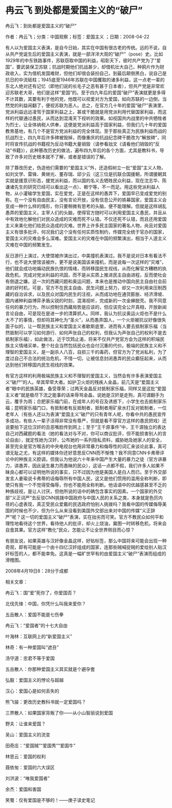 # 冉云飞  到处都是爱国主义的“破尸”  
  
冉云飞：到处都是爱国主义的“破尸”  
作者：冉云飞；分类：中国观察；标签：爱国主义 ；日期：2008-04-22  
有人以为爱国主义表演，是自今日始，其实在中国有很古老的传统。远的不说，自从共产党诞生后的爱国主义表演，就是一部洋洋大观的“破尸”（pose）史。比如1929年的中东铁路事件，苏联窃取中国的利益，昭彰天下，彼时共产党为了“爱国”，要武装保卫苏联；抗战时期他们抗战甚少，却借机壮大自己，种鸦片作为财政收入，实为借机发国难财，但他们却很会装扮自己，到最后颠倒黑白，说自己是抗日的中流砥柱；1945底至1946年苏联在中国攫取的诸多利益，这一点老一辈的东北人绝对还有记忆（即他们说的长毛子之恶有甚于日本者），但共产党是非常欢迎苏联老大哥，他们是这样“爱国”的。至于四九年后的爱国“破尸”表演就更是多得不计其数，其要有利于他的党，他既可以视爱对方为爱国，如向苏联的一边倒，当然党的利益闹翻了，便视苏联为恶人。总之，在官方几十年的爱国“破尸”表演里，党派利益远远凌驾于国家利益之上，甚或干脆就是用党派利用代替国家利益，而这样的代替通过愚民，从而达到混淆天下视听的效果。如视国共内战里的中共牺牲者为烈士，让全体纳税人供奉，这便是党派利益高于国家利益，但我们几十年的爱国教育基地，有几个不是官方党派利益的完全体现。至于那些真正为民族利益而战的抗战烈士，四九年后许多碑被毁掉，而像重庆的抗战纪念碑干脆改为“解放碑”，同时将宣传抗战的书籍视为反动书籍大量销毁（请参看拙文《请看他们销毁的“反动”书籍》），此种篡改历史的做法，遍布四九年后的各个方面，尤其是教科书，导致了许多对历史根本就不了解，或者是错误的了解。  
除了篡改历史，伪造他们需要的“爱国主义”外，还造假树立一批“爱国”主义人物，如刘文学、雷锋、黄继光、董存瑞、邱少云（这三位是抗联合国援朝，所谓援朝其实就是援意识形态，援党派利益，而以国的名义去牺牲民众利益，现在沈志华、陈谦诸先生的研究已经可以看出这一点）、赖宁等，不一而足。用这些党派利益人物，从小灌输学生爱国，实在爱党，正是在这样的愚弄下，爱国早已变成爱党的别称。在一个没有自由民主，没有言论开放，没有信息公开的铁幕国家，爱国主义会变成一种什么样的情形，你只要稍微有思考的头脑，便不能理解。但就是这样胡乱愚弄的爱国主义，主宰人们的头脑，使得官方随时可以利用爱国主义愚民，并且从中有效地化解他们对民众造成的灾难而死不认错。不仅还死不认错，而且还用爱国主义来美化他们给民众造成的灾难。世界上许多民主国家的著名人物，尚且对爱国主义有很多批评，何况我们这个没有任何实质性制约，传媒完全统于官办的国家，爱国主义的灾难会多么深难。爱国主义的灾难在中国的频繁演出，相当于人道主义灾难在中国的频繁发生。  
反日游行上演过，大使馆被炸演出过，中美撞机表演过。我不是说对日本有看法不行，也不说大使馆该被炸，更不是说美国该来撞机，而是说每一次这样的“灾难”，他们就会成功地煽动民族仇恨的情绪，而转移国民生视线，从而化解官方糟糕的执政危机，完成对党派利益的巩固，而不是从实质上推进民主自由进程，反而使社会有倒退之嫌。这一次的西藏问题和奥运问题，本来也是推动中国向民主自由社会前进的好时机，可是，官方不在民主自由、民生问题上努力，却又一次利用来压制西藏的自治诉求，以及民众对国内民生的注视，从而成功地在通货膨胀、经济滑坡、国内诸种利益博弈矛盾尖锐的时刻，混淆视听，完成新的一次金蝉脱壳。我不同意任何的暴力行为，所以控制住西藏局势是应该的，但应该完全公开真相，开放新闻言论自由，可是现在是进一步的清算抓人。同样，我认为抗议奥运火炬也不是什么大不了的事情，但却将其神化为“圣火”，从而愚弄国人，一个火炬被抗议好像很失面子似的，让一帮民族主义和爱国主义者歇斯底里，进而有人要去抵制家乐福（当然抵制可以学习如何游行、如何声张自己的权利，但我认为声张自己的权利不是去抵制家乐福），如此做法，近于饮鸩止渴，将来不仅共产党官方会为这样的积端民族主义情绪买单，整个社会当然包括民众也会付沉重的代价。极端的民族主义和不理智的爱国主义，是一副杀人八百，自损三千的毒药，但官方为了党派私利，为了度过自己不合法的统治危机，不惜一切，让被信息封闭愚弄的民众癫狂起来，从而达到他们转移国内民生视线的效果。  
有官方这样的利用极端民族主义和不理智的爱国主义，当然会有许多表演爱国主义“破尸”的人。举其荦荦大者。如护卫火炬的残疾人金晶，前几天是“爱国主义者”眼中的民族英雄，备受尊荣；过两天金晶反对抵制家乐福，同样又是这批“爱国主义者”就是极尽下流之能事的话来辱骂金晶，说她是汉奸是走狗，真可谓翻手为云，覆手为雨；合肥家乐福门前，在成年人的号召及诱惑下，小学生也去抵制家乐福；昆明家乐福门口，有抵制者有反抵制者，抵制者用矿泉水打反对抵制者，一位老年人（有些人还以为表演“爱国主义”破尸的只有青年人呢，你看中共的愚民宣传多成功，有些人一辈子活得非常没有尊严，但就是看不穿官方这样的愚民把戏）还说要拍下这位汉奸的丑恶嘴脸传到网上；至于“王千原事件”中，王千源独立的表达自己对西藏题的看法（她的看法对与不对，你可以商议批评，但不能损害别人的言论自由），就定性她为汉奸，公布她的一系列隐私资料，威胁她及她家人的安全，甚至完全是官方喉舌的中央电视台也用非常暴力和侮辱性的词汇来谈论此事，真可谓无耻之尤，有这样的媒体你还好意思反CNN而不惭愧？我不同意CNN卡弗蒂评论中的种族主义腔调，但我认为他说六十年来中国产生大量的暴力之徒（官方讲暴力，讲愚弄，因此诞生暴力而愚昧的民众），这话一点都不假，我们许多人如果不昧良心都可以证明他所说的事实，只不过因为他是美国人是白人而已。至于外交部发言人姜瑜说卡弗蒂的话侮辱所有中国人民，这又是他们惯用的滥用全称判断，即使只有我一个不觉得受侮辱，你也不能用全称判断。他话语中的优越感甚至不乏的种族歧视，是让人讨厌，但他所说的话中的确包含事实的因素。一个国家的外交部“义正词严”去反驳CNN挑拨中国政府与中国人民的关系之类，本身就是色厉内荏的心虚表现，真正受民众爱戴的民选政府怕别人挑拨吗？我看中国的传媒侮辱美国的时候也不少，但为什么从来没看到美国外交部出来对中国的传媒“义正辞严”呢？这一切的爱国主义“破尸”表演，实在拙劣而可笑。官方不教民众如何平和理性地看待这个世界，看待他人的批评，却火上烧油，冀图一时转移危机，将来会自食其果。官方这样“教化”民众，怎能让不让全世界侧目而心惊？  
有朋友说，如果英雄与汉奸像金晶这样，好贴标签，那么中国将来可能会出现一种奇观，即有可能是一个由十四亿汉奸组成的国家，连那些贼喊捉贼的爱给别人贴汉奸标签的人，都不能幸免。这真是一幅旷世罕有的由爱国主义“破尸”表演而组成的滑稽图。  
2008年4月19日8：28分于成都  
  
相关文章：  
冉云飞：国“爱”死你了，你爱国否？  
北伐先锋：中国，你凭什么叫我来爱你？  
五岳散人：爱国不能是七伤拳  
冉云飞：“爱国者”的十七大自由  
叶海林：互联网上的“新爱国主义”  
林奇：有一种爱国叫“遮丑”  
汤守道：忠君不等于爱国  
五岳散人：你那种爱国主义其实就是个避孕套  
弘毅：爱国主义的悖论与超越  
汉心：爱国心是如何丢失的  
熊飞骏：更改历史教科书就一定爱国吗？  
三界散人：如果国家背叛了你——从小山智丽说到爱国  
野夫：让谁来爱国？  
吴山：爱国主义的流变  
田奇庄：“爱国贼”“爱国秀”“爱国牛”  
林思云：爱国的权利  
聂依匆：爱国的六大误区  
刘洪波：“唯我爱国者”  
余杰：爱国和害国  
笑蜀：仅有爱国是不够的！——庚子读史笔记